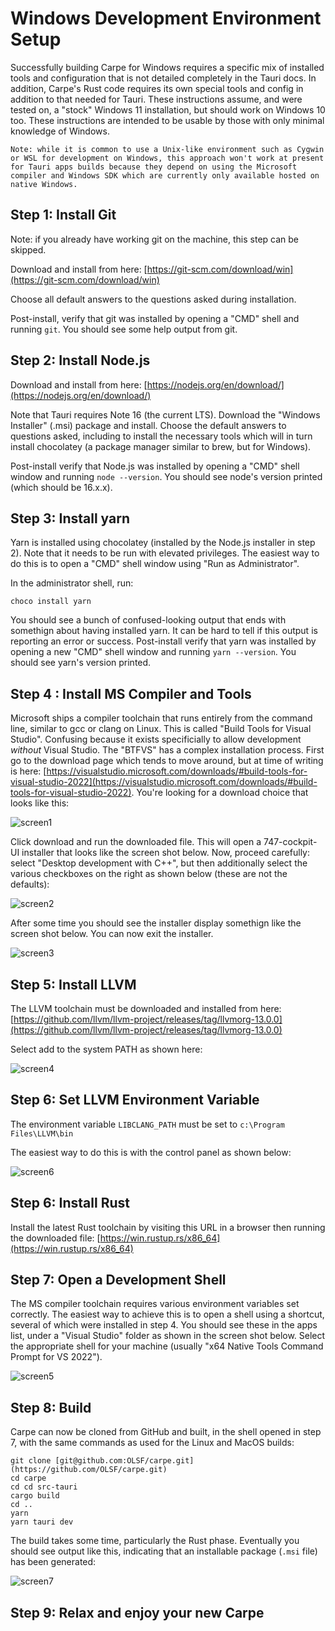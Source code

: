 # Windows Development Environment Setup

Successfully building Carpe for Windows requires a specific mix of installed tools and configuration that is not detailed completely in the Tauri docs. In addition, Carpe's Rust code requires its own special tools and config in addition to that needed for Tauri. These instructions assume, and were tested on, a "stock" Windows 11 installation, but should work on Windows 10 too. These instructions are intended to be usable by those with only minimal knowledge of Windows.

```
Note: while it is common to use a Unix-like environment such as Cygwin or WSL for development on Windows, this approach won't work at present for Tauri apps builds because they depend on using the Microsoft compiler and Windows SDK which are currently only available hosted on native Windows.
```
## Step 1: Install Git
Note: if you already have working git on the machine, this step can be skipped.

Download and install from here: [https://git-scm.com/download/win](https://git-scm.com/download/win)

Choose all default answers to the questions asked during installation. 

Post-install, verify that git was installed by opening a "CMD" shell and running `git`. You should see some help output from git.  
## Step 2: Install Node.js
Download and install from here: [https://nodejs.org/en/download/](https://nodejs.org/en/download/)

Note that Tauri requires Note 16 (the current LTS). Download the "Windows Installer" (.msi) package and install. Choose the default answers to questions asked, including to install the necessary tools which will in turn install chocolatey (a package manager similar to brew, but for Windows).

Post-install verify that Node.js was installed by opening a "CMD" shell window and running `node --version`. You should see node's version printed (which should be 16.x.x).
## Step 3: Install yarn
Yarn is installed using chocolatey (installed by the Node.js installer in step 2). Note that it needs to be run with elevated privileges. The easiest way to do this is to open a "CMD" shell window using "Run as Administrator".

In the administrator shell, run:
```
choco install yarn
```
You should see a bunch of confused-looking output that ends with somethign about having installed yarn. It can be hard to tell if this output is reporting an error or success. Post-install verify that yarn was installed by opening a new "CMD" shell window and running `yarn --version`. You should see yarn's version printed.
## Step 4 : Install MS Compiler and Tools
Microsoft ships a compiler toolchain that runs entirely from the command line, similar to gcc or clang on Linux. This is called "Build Tools for Visual Studio". Confusing because it exists specificially to allow development _without_ Visual Studio. The "BTFVS" has a complex installation process. First go to the download page which tends to move around, but at time of writing is here: [https://visualstudio.microsoft.com/downloads/#build-tools-for-visual-studio-2022](https://visualstudio.microsoft.com/downloads/#build-tools-for-visual-studio-2022). You're looking for a download choice that looks like this:

![screen1](./img/win-screen-shot-1.png)

Click download and run the downloaded file. This will open a 747-cockpit-UI installer that looks like the screen shot below. Now, proceed carefully: select "Desktop development with C++", but then additionally select the various checkboxes on the right as shown below (these are not the defaults):

![screen2](./img/win-screen-shot-2.png)

After some time you should see the installer display somethign like the screen shot below. You can now exit the installer.

![screen3](./img/win-screen-shot-3.png)
## Step 5: Install LLVM
The LLVM toolchain must be downloaded and installed from here: [https://github.com/llvm/llvm-project/releases/tag/llvmorg-13.0.0](https://github.com/llvm/llvm-project/releases/tag/llvmorg-13.0.0)

Select add to the system PATH as shown here:

![screen4](./img/win-screen-shot-4.png)

## Step 6: Set LLVM Environment Variable
The environment variable `LIBCLANG_PATH` must be set to `c:\Program Files\LLVM\bin`

The easiest way to do this is with the control panel as shown below:

![screen6](./img/win-screen-shot-6.png)

## Step 6: Install Rust
Install the latest Rust toolchain by visiting this URL in a browser then running the downloaded file: [https://win.rustup.rs/x86_64](https://win.rustup.rs/x86_64)

## Step 7: Open a Development Shell
The MS compiler toolchain requires various environment variables set correctly. The easiest way to achieve this is to open a shell using a shortcut, several of which were installed in step 4. You should see these in the apps list, under a "Visual Studio" folder as shown in the screen shot below. Select the appropriate shell for your machine (usually "x64 Native Tools Command Prompt for VS 2022").

![screen5](./img/win-screen-shot-5.png)

## Step 8: Build
Carpe can now be cloned from GitHub and built, in the shell opened in step 7, with the same commands as used for the Linux and MacOS builds:
```
git clone [git@github.com:OLSF/carpe.git](https://github.com/OLSF/carpe.git)
cd carpe
cd cd src-tauri
cargo build
cd ..
yarn
yarn tauri dev
```
The build takes some time, particularly the Rust phase. Eventually you should see output like this, indicating that an installable package (`.msi` file) has been generated:

![screen7](./img/win-screen-shot-7.png)

## Step 9: Relax and enjoy your new Carpe